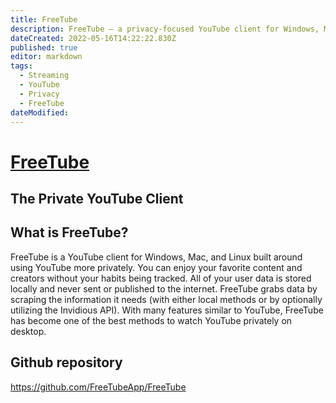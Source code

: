 ```yaml
---
title: FreeTube
description: FreeTube – a privacy-focused YouTube client for Windows, Mac, and Linux that allows users to enjoy their favorite content without tracking of browsing habits. This note may include information on features, benefits, installation instructions, and usage tips for the open-source application.
dateCreated: 2022-05-16T14:22:22.830Z
published: true
editor: markdown
tags:
  - Streaming
  - YouTube
  - Privacy
  - FreeTube
dateModified: 
---
```

# [FreeTube](https://freetubeapp.io/)
## The Private YouTube Client

## What is FreeTube?

FreeTube is a YouTube client for Windows, Mac, and Linux built around using YouTube more privately. You can enjoy your favorite content and creators without your habits being tracked. All of your user data is stored locally and never sent or published to the internet. FreeTube grabs data by scraping the information it needs (with either local methods or by optionally utilizing the Invidious API). With many features similar to YouTube, FreeTube has become one of the best methods to watch YouTube privately on desktop.

## Github repository
https://github.com/FreeTubeApp/FreeTube

